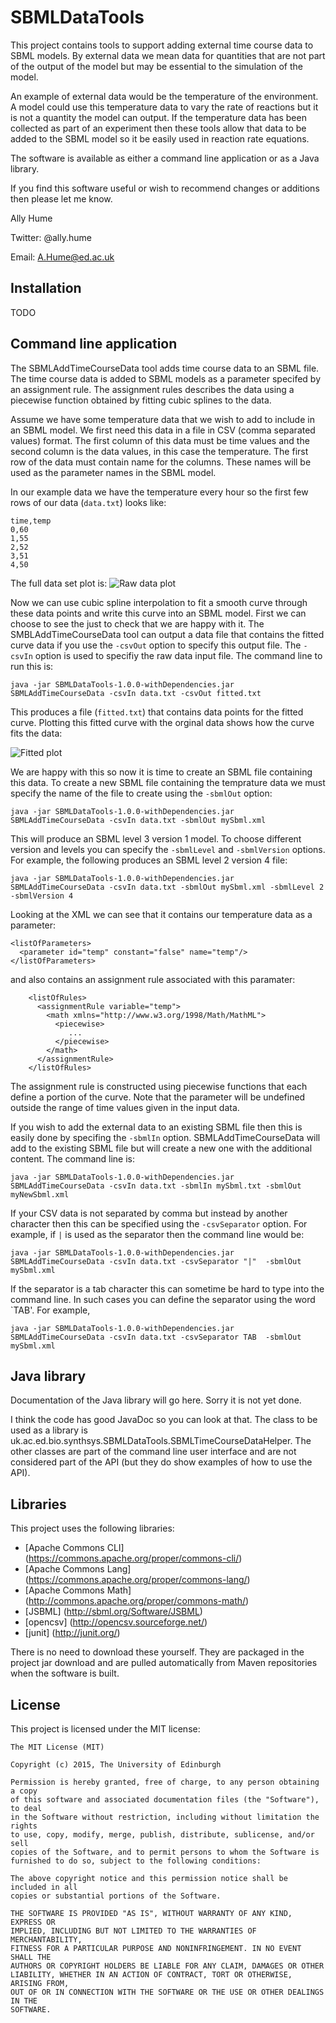 # SBMLDataTools

This project contains tools to support adding external time course data to SBML models.
By external data we mean data for quantities that are not part of the output of the 
model but may be essential to the simulation of the model. 

An example of external 
data would be the temperature of the environment. A model could use this temperature 
data to vary the rate of reactions but it is not a quantity the model can output. If
the temperature data has been collected as part of an experiment then these tools allow that data to be 
added to the SBML model so it be easily used in reaction rate equations.

The software is available as either a command line application or as a Java library.

If you find this software useful or wish to recommend changes or additions then please
let me know.  

Ally Hume

Twitter: @ally.hume

Email:   A.Hume@ed.ac.uk

## Installation

TODO

## Command line application

The SBMLAddTimeCourseData tool adds time course data to an SBML file. The time course
data is added to SBML models as a parameter specifed by an assignment rule.  The assignment rules
describes the data using a piecewise function obtained by fitting cubic splines to
the data.

Assume we have some temperature data that we wish to add to include in an SBML model. We first
need this data in a file in CSV (comma separated values) format.  The first column of this
data must be time values and the second column is the data values, in this case the temperature.
The first row of the data must contain name for the columns. These names will be used as the
parameter names in the SBML model.

In our example data we have the temperature every hour so the first few rows of our data (`data.txt`) looks
like:

```
time,temp
0,60  
1,55  
2,52  
3,51  
4,50  
```


The full data set plot is:
![Raw data plot](https://raw.github.com/allyhume/SBMLDataTools/master/images/rawTempPlot.png)

Now we can use cubic spline interpolation to fit a smooth curve through these data points and
write this curve into an SBML model.  First we can choose to see the just to check that we are
happy with it. The SMBLAddTimeCourseData tool can output a data file that contains the fitted
curve data if you use the `-csvOut` option to specify this output file.  The `-csvIn` option is
used to specifiy the raw data input file.  The command line to run this is:

```
java -jar SBMLDataTools-1.0.0-withDependencies.jar SBMLAddTimeCourseData -csvIn data.txt -csvOut fitted.txt
```

This produces a file (`fitted.txt`) that contains data points for the fitted curve. Plotting this
fitted curve with the orginal data shows how the curve fits the data:

![Fitted plot](https://raw.github.com/allyhume/SBMLDataTools/master/images/fittedPlot.png)

We are happy with this so now it is time to create an SBML file containing this data. To create
a new SBML file containing the temprature data we must specify the name of the file to create
using the `-sbmlOut` option:

```
java -jar SBMLDataTools-1.0.0-withDependencies.jar SBMLAddTimeCourseData -csvIn data.txt -sbmlOut mySbml.xml
```

This will produce an SBML level 3 version 1 model. To choose different version and levels you can specify 
the `-sbmlLevel` and `-sbmlVersion` options. For example, the following produces an SBML level 2 version 4
file:
```
java -jar SBMLDataTools-1.0.0-withDependencies.jar SBMLAddTimeCourseData -csvIn data.txt -sbmlOut mySbml.xml -sbmlLevel 2 -sbmlVersion 4
```

Looking at the XML we can see that it contains our temperature data as a parameter:

```
<listOfParameters>
  <parameter id="temp" constant="false" name="temp"/>
</listOfParameters>
```

and also contains an assignment rule associated with this paramater:

```
    <listOfRules>
      <assignmentRule variable="temp">
        <math xmlns="http://www.w3.org/1998/Math/MathML">        
          <piecewise>
             ...
          </piecewise>
        </math>
      </assignmentRule>
    </listOfRules>
```

The assignment rule is constructed using piecewise functions that each define a portion of the curve.  Note
that the parameter will be undefined outside the range of time values given in the input data.

If you wish to add the external data to an existing SBML file then this is easily done by specifing the
`-sbmlIn` option. SBMLAddTimeCourseData will add to the existing SBML file but will create a new one
with the additional content. The command line is:

```
java -jar SBMLDataTools-1.0.0-withDependencies.jar SBMLAddTimeCourseData -csvIn data.txt -sbmlIn mySbml.txt -sbmlOut myNewSbml.xml
```

If your CSV data is not separated by comma but instead by another character then this can be
specified using the `-csvSeparator` option.  For example, if  `|` is used as the separator then the command line
would be:

```
java -jar SBMLDataTools-1.0.0-withDependencies.jar SBMLAddTimeCourseData -csvIn data.txt -csvSeparator "|"  -sbmlOut mySbml.xml
```

If the separator is a tab character this can sometime be hard to type into the command line. In such cases you
can define the separator using the word `TAB'.  For example,

```
java -jar SBMLDataTools-1.0.0-withDependencies.jar SBMLAddTimeCourseData -csvIn data.txt -csvSeparator TAB  -sbmlOut mySbml.xml
```


## Java library

Documentation of the Java library will go here. Sorry it is not yet done. 

I think the code has good JavaDoc so you can look at that. The class to be
used as a library is uk.ac.ed.bio.synthsys.SBMLDataTools.SBMLTimeCourseDataHelper.
The other classes are part of the command line user interface and are not
considered part of the API (but they do show examples of how to use the API).


## Libraries
This project uses the following libraries: 

- [Apache Commons CLI] (https://commons.apache.org/proper/commons-cli/)
- [Apache Commons Lang] (https://commons.apache.org/proper/commons-lang/)
- [Apache Commons Math] (http://commons.apache.org/proper/commons-math/)
- [JSBML] (http://sbml.org/Software/JSBML) 
- [opencsv] (http://opencsv.sourceforge.net/)
- [junit] (http://junit.org/)

There is no need to download these yourself. They are packaged in the project jar download and are 
pulled automatically from Maven repositories when the software is built.

## License
This project is licensed under the MIT license: 

```
The MIT License (MIT)

Copyright (c) 2015, The University of Edinburgh

Permission is hereby granted, free of charge, to any person obtaining a copy
of this software and associated documentation files (the "Software"), to deal
in the Software without restriction, including without limitation the rights
to use, copy, modify, merge, publish, distribute, sublicense, and/or sell
copies of the Software, and to permit persons to whom the Software is
furnished to do so, subject to the following conditions:

The above copyright notice and this permission notice shall be included in all
copies or substantial portions of the Software.

THE SOFTWARE IS PROVIDED "AS IS", WITHOUT WARRANTY OF ANY KIND, EXPRESS OR
IMPLIED, INCLUDING BUT NOT LIMITED TO THE WARRANTIES OF MERCHANTABILITY,
FITNESS FOR A PARTICULAR PURPOSE AND NONINFRINGEMENT. IN NO EVENT SHALL THE
AUTHORS OR COPYRIGHT HOLDERS BE LIABLE FOR ANY CLAIM, DAMAGES OR OTHER
LIABILITY, WHETHER IN AN ACTION OF CONTRACT, TORT OR OTHERWISE, ARISING FROM,
OUT OF OR IN CONNECTION WITH THE SOFTWARE OR THE USE OR OTHER DEALINGS IN THE
SOFTWARE.
